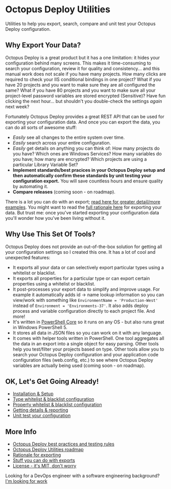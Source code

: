 
# Octopus Deploy Utilities

Utilities to help you export, search, compare and unit test your Octopus Deploy configuration.


## Why Export Your Data?

Octopus Deploy is a great product but it has a one limitation: it hides your configuration behind many screens.  This makes it time-consuming to search your configuration, review it for quality and consistency... and this manual work does not scale if you have many projects.  How many clicks are required to check your IIS conditional bindings in one project?  What if you have 20 projects and you want to make sure they are all configured the same?  What if you have 80 projects and you want to make sure all your project-level password variables are stored encrypted (Sensitive)?  Have fun clicking the next hour... but shouldn't you double-check the settings *again* next week?

Fortunately Octopus Deploy provides a great REST API that can be used for exporting your configuration data.  And once you can export the data, you can do all sorts of awesome stuff:
* *Easily* see all changes to the entire system over time.
* *Easily* search across your entire configuration.
* *Easily* get details on anything you can think of: How many projects do you have?  Which ones are Windows Services? How many variables do you have; how many are encrypted?  Which projects are using a particular Library Variable Set?
* **Implement standards/best pracices in your Octopus Deploy setup and then automatically confirm these standards by unit testing your configuration export.**  You will save countless hours and ensure quality by automating it.
* **Compare releases** (coming soon - on roadmap).

There is a lot you can do with an export; [read here for greater detail/more examples](docs/WhatCanYouDo.md).  You might want to read the [full rationale here](docs/Rationale.md) for exporting your data.  But trust me: once you've started exporting your configuration data you'll wonder how you've been living without it.

## Why Use This Set Of Tools?
Octopus Deploy does not provide an out-of-the-box solution for getting all your configuration settings so I created this one.  It has a lot of cool and unexpected features:
* It exports all your data or can selectively export particular types using a whitelist or blacklist.
* It exports all properties for a particular type or can export certain properties using a whitelist or blacklist.
* It post-processes your export data to simplify and improve usage.  For example it automatically adds id -> name lookup information so you can view/work with something like ```EnvironmentName = 'Production-West'``` instead of ```Environment = 'Environments-37'```.  It also adds deploy process and variable configuration directly to each project file.  And more!
* It's written in [PowerShell Core](https://github.com/PowerShell/PowerShell) so it runs on any OS - but also runs great in Windows PowerShell 5.
* It stores all data in JSON files so you can work on it with any language.
* It comes with helper tools written in PowerShell.  One tool aggregates all the data in an export into a single object for easy parsing.  Other tools help you test/filter your projects based on type.  Other tools allow you to search your Octopus Deploy configuration and your application code configuration files (web.config, etc.) to see where Octopus Deploy variables are actually being used (coming soon - on roadmap).


## OK, Let's Get Going Already!

* [Installation & Setup](docs/InstallationSetup.md)
* [Type whitelist & blacklist configuration](docs/TypeWhiteListBlackListConfig.md)
* [Property whitelist & blacklist configuration](docs/PropertyWhiteListBlackListConfig.md)
* [Getting details & reporting](docs/DetailsAndReporting.md)
* [Unit test your configuration](docs/UnitTesting.md)


## More Info

* [Octopus Deploy best practices and testing rules](docs/BestPracticesTestingRules.md)
* [Octopus Deploy Utilities roadmap](docs/OctopusDeployUtilitiesRoadmap.md)
* [Rationale for exporting](docs/Rationale.md)
* [Stuff you can do with exports](docs/WhatCanYouDo.md)
* [License - it's MIT, don't worry](LICENSE)


Looking for a DevOps engineer with a software engineering background?  [I'm looking for work](http://dtwconsulting.com/)
